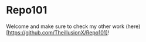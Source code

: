 # Repo101
Welcome and make sure to check my other work (here)[https://github.com/TheillusionX/Repo101]!
